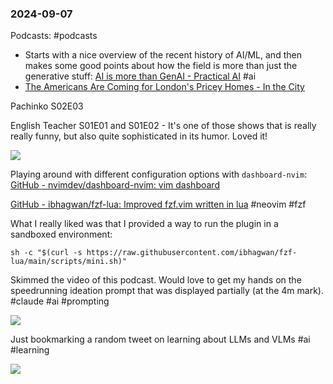 ### 2024-09-07
Podcasts: #podcasts 
* Starts with a nice overview of the recent history of AI/ML, and then makes some good points about how the field is more than just the generative stuff:  [AI is more than GenAI - Practical AI](https://lnns.co/KiBaNEcd6b1)  #ai 
* [The Americans Are Coming for London's Pricey Homes - In the City](https://www.listennotes.com/podcasts/in-the-city/the-americans-are-coming-for-cj5X3dVhrtD/)

Pachinko S02E03

English Teacher S01E01 and S01E02 - It's one of those shows that is really really funny, but also quite sophisticated in its humor. Loved it!

![](https://www.youtube.com/watch?v=jfvKrsaZrEA)

Playing around with different configuration options with `dashboard-nvim`: [GitHub - nvimdev/dashboard-nvim: vim dashboard](https://github.com/nvimdev/dashboard-nvim)

[GitHub - ibhagwan/fzf-lua: Improved fzf.vim written in lua](https://github.com/ibhagwan/fzf-lua) #neovim #fzf

What I really liked was that I provided a way to run the plugin in a sandboxed environment:

```
sh -c "$(curl -s https://raw.githubusercontent.com/ibhagwan/fzf-lua/main/scripts/mini.sh)"
```


Skimmed the video of this podcast. Would love to get my hands on the speedrunning ideation prompt that was displayed partially (at the 4m mark). #claude #ai #prompting

![](https://youtu.be/fK5U-ejFj0k?t=234)

Just bookmarking a random tweet on learning about LLMs and VLMs #ai #learning

![](https://x.com/saurabhalonee/status/1832038708020654486) 


